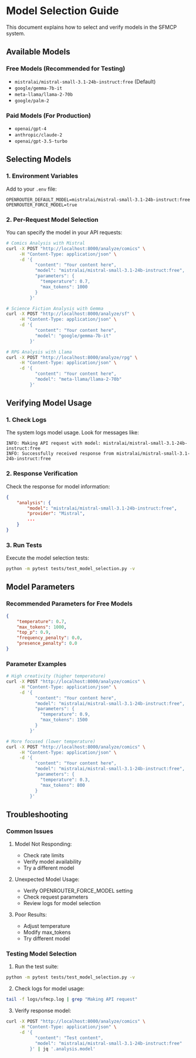 # Model Selection Guide

This document explains how to select and verify models in the SFMCP system.

## Available Models

### Free Models (Recommended for Testing)
- `mistralai/mistral-small-3.1-24b-instruct:free` (Default)
- `google/gemma-7b-it`
- `meta-llama/llama-2-70b`
- `google/palm-2`

### Paid Models (For Production)
- `openai/gpt-4`
- `anthropic/claude-2`
- `openai/gpt-3.5-turbo`

## Selecting Models

### 1. Environment Variables
Add to your `.env` file:
```env
OPENROUTER_DEFAULT_MODEL=mistralai/mistral-small-3.1-24b-instruct:free
OPENROUTER_FORCE_MODEL=true
```

### 2. Per-Request Model Selection
You can specify the model in your API requests:

```bash
# Comics Analysis with Mistral
curl -X POST "http://localhost:8000/analyze/comics" \
     -H "Content-Type: application/json" \
     -d '{
           "content": "Your content here",
           "model": "mistralai/mistral-small-3.1-24b-instruct:free",
           "parameters": {
             "temperature": 0.7,
             "max_tokens": 1000
           }
         }'

# Science Fiction Analysis with Gemma
curl -X POST "http://localhost:8000/analyze/sf" \
     -H "Content-Type: application/json" \
     -d '{
           "content": "Your content here",
           "model": "google/gemma-7b-it"
         }'

# RPG Analysis with Llama
curl -X POST "http://localhost:8000/analyze/rpg" \
     -H "Content-Type: application/json" \
     -d '{
           "content": "Your content here",
           "model": "meta-llama/llama-2-70b"
         }'
```

## Verifying Model Usage

### 1. Check Logs
The system logs model usage. Look for messages like:
```
INFO: Making API request with model: mistralai/mistral-small-3.1-24b-instruct:free
INFO: Successfully received response from mistralai/mistral-small-3.1-24b-instruct:free
```

### 2. Response Verification
Check the response for model information:
```json
{
    "analysis": {
        "model": "mistralai/mistral-small-3.1-24b-instruct:free",
        "provider": "Mistral",
        ...
    }
}
```

### 3. Run Tests
Execute the model selection tests:
```bash
python -m pytest tests/test_model_selection.py -v
```

## Model Parameters

### Recommended Parameters for Free Models
```json
{
    "temperature": 0.7,
    "max_tokens": 1000,
    "top_p": 0.9,
    "frequency_penalty": 0.0,
    "presence_penalty": 0.0
}
```

### Parameter Examples
```bash
# High creativity (higher temperature)
curl -X POST "http://localhost:8000/analyze/comics" \
     -H "Content-Type: application/json" \
     -d '{
           "content": "Your content here",
           "model": "mistralai/mistral-small-3.1-24b-instruct:free",
           "parameters": {
             "temperature": 0.9,
             "max_tokens": 1500
           }
         }'

# More focused (lower temperature)
curl -X POST "http://localhost:8000/analyze/comics" \
     -H "Content-Type: application/json" \
     -d '{
           "content": "Your content here",
           "model": "mistralai/mistral-small-3.1-24b-instruct:free",
           "parameters": {
             "temperature": 0.3,
             "max_tokens": 800
           }
         }'
```

## Troubleshooting

### Common Issues

1. Model Not Responding:
   - Check rate limits
   - Verify model availability
   - Try a different model

2. Unexpected Model Usage:
   - Verify OPENROUTER_FORCE_MODEL setting
   - Check request parameters
   - Review logs for model selection

3. Poor Results:
   - Adjust temperature
   - Modify max_tokens
   - Try different model

### Testing Model Selection

1. Run the test suite:
```bash
python -m pytest tests/test_model_selection.py -v
```

2. Check logs for model usage:
```bash
tail -f logs/sfmcp.log | grep "Making API request"
```

3. Verify response model:
```bash
curl -X POST "http://localhost:8000/analyze/comics" \
     -H "Content-Type: application/json" \
     -d '{
           "content": "Test content",
           "model": "mistralai/mistral-small-3.1-24b-instruct:free"
         }' | jq '.analysis.model'
``` 